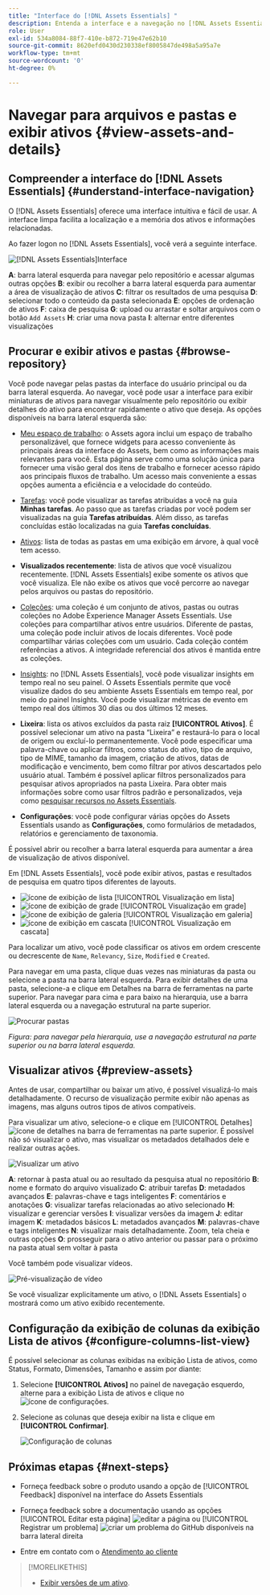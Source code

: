 ```yaml
---
title: "Interface do [!DNL Assets Essentials] "
description: Entenda a interface e a navegação no [!DNL Assets Essentials].
role: User
exl-id: 534a8084-88f7-410e-b872-719e47e62b10
source-git-commit: 8620efd0430d230338ef8005847de498a5a95a7e
workflow-type: tm+mt
source-wordcount: '0'
ht-degree: 0%

---
```


# Navegar para arquivos e pastas e exibir ativos {#view-assets-and-details}

<!-- TBD: Give screenshots of all views with many assets. Zoom out to showcase how the thumbnails/tiles flow on the UI in different views. -->

<!-- TBD: The options in left sidebar may change. Shared with me and Shared by me are missing for now. Update this section as UI is updated. -->

## Compreender a interface do [!DNL Assets Essentials] {#understand-interface-navigation}

O [!DNL Assets Essentials] oferece uma interface intuitiva e fácil de usar. A interface limpa facilita a localização e a memória dos ativos e informações relacionadas.

Ao fazer logon no [!DNL Assets Essentials], você verá a seguinte interface.

![[!DNL Assets Essentials]Interface](assets/essentials-interface.png)

**A**: barra lateral esquerda para navegar pelo repositório e acessar algumas outras opções **B**: exibir ou recolher a barra lateral esquerda para aumentar a área de visualização de ativos **C**: filtrar os resultados de uma pesquisa **D**: selecionar todo o conteúdo da pasta selecionada **E**: opções de ordenação de ativos **F**: caixa de pesquisa **G**: upload ou arrastar e soltar arquivos com o botão `Add Assets` **H**: criar uma nova pasta **I**: alternar entre diferentes visualizações

<!-- TBD: Need an embedded video here with narration. It has to be hosted on MPC to be embeddable. -->

## Procurar e exibir ativos e pastas {#browse-repository}

Você pode navegar pelas pastas da interface do usuário principal ou da barra lateral esquerda. Ao navegar, você pode usar a interface para exibir miniaturas de ativos para navegar visualmente pelo repositório ou exibir detalhes do ativo para encontrar rapidamente o ativo que deseja. As opções disponíveis na barra lateral esquerda são:

* [Meu espaço de trabalho](https://experienceleague.adobe.com/docs/experience-manager-assets-essentials/help/my-workspace.html?lang=pt-BR): o Assets agora inclui um espaço de trabalho personalizável, que fornece widgets para acesso conveniente às principais áreas da interface do Assets, bem como as informações mais relevantes para você. Esta página serve como uma solução única para fornecer uma visão geral dos itens de trabalho e fornecer acesso rápido aos principais fluxos de trabalho. Um acesso mais conveniente a essas opções aumenta a eficiência e a velocidade do conteúdo.
* [Tarefas](https://experienceleague.adobe.com/docs/experience-manager-assets-essentials/help/my-workspace.html?lang=pt-BR): você pode visualizar as tarefas atribuídas a você na guia **Minhas tarefas**. Ao passo que as tarefas criadas por você podem ser visualizadas na guia **Tarefas atribuídas**. Além disso, as tarefas concluídas estão localizadas na guia **Tarefas concluídas**.
* [Ativos](https://experienceleague.adobe.com/docs/experience-manager-assets-essentials/help/manage-organize.html?lang=pt-BR): lista de todas as pastas em uma exibição em árvore, à qual você tem acesso.
* **Visualizados recentemente**: lista de ativos que você visualizou recentemente. [!DNL Assets Essentials] exibe somente os ativos que você visualiza. Ele não exibe os ativos que você percorre ao navegar pelos arquivos ou pastas do repositório.
* [Coleções](https://experienceleague.adobe.com/docs/experience-manager-assets-essentials/help/manage-collections.html?lang=pt-BR): uma coleção é um conjunto de ativos, pastas ou outras coleções no Adobe Experience Manager Assets Essentials. Use coleções para compartilhar ativos entre usuários. Diferente de pastas, uma coleção pode incluir ativos de locais diferentes. Você pode compartilhar várias coleções com um usuário. Cada coleção contém referências a ativos. A integridade referencial dos ativos é mantida entre as coleções.

* [Insights](https://experienceleague.adobe.com/docs/experience-manager-assets-essentials/help/manage-reports.html?lang=pt-BR#view-live-statistics): no [!DNL Assets Essentials], você pode visualizar insights em tempo real no seu painel. O Assets Essentials permite que você visualize dados do seu ambiente Assets Essentials em tempo real, por meio do painel Insights. Você pode visualizar métricas de evento em tempo real dos últimos 30 dias ou dos últimos 12 meses.


* **Lixeira**: lista os ativos excluídos da pasta raiz **[!UICONTROL Ativos]**. É possível selecionar um ativo na pasta “Lixeira” e restaurá-lo para o local de origem ou excluí-lo permanentemente. Você pode especificar uma palavra-chave ou aplicar filtros, como status do ativo, tipo de arquivo, tipo de MIME, tamanho da imagem, criação de ativos, datas de modificação e vencimento, bem como filtrar por ativos descartados pelo usuário atual. Também é possível aplicar filtros personalizados para pesquisar ativos apropriados na pasta Lixeira. Para obter mais informações sobre como usar filtros padrão e personalizados, veja como [pesquisar recursos no Assets Essentials](search.md).

* **Configurações**: você pode configurar várias opções do Assets Essentials usando as **Configurações**, como formulários de metadados, relatórios e gerenciamento de taxonomia.

<!-- TBD: Not sure if we want to publish these right now. CC Libs are beta as per Greg.
* **Libraries**: Access to [!DNL Adobe Creative Cloud Team] (CCT) Libraries view. This view is visible only if the user is entitled to CCT Libraries.
-->

<!-- TBD: My Work Space shows task inbox and it is not visible on AEM Cloud Demos as of now. It is the source of truth server hence not documenting My Work Space option for now.
-->

É possível abrir ou recolher a barra lateral esquerda para aumentar a área de visualização de ativos disponível.

Em [!DNL Assets Essentials], você pode exibir ativos, pastas e resultados de pesquisa em quatro tipos diferentes de layouts.

* ![ícone de exibição de lista](assets/do-not-localize/list-view.png) [!UICONTROL Visualização em lista]
* ![ícone de exibição de grade](assets/do-not-localize/grid-view.png) [!UICONTROL Visualização em grade]
* ![ícone de exibição de galeria](assets/do-not-localize/gallery-view.png) [!UICONTROL Visualização em galeria]
* ![ícone de exibição em cascata](assets/do-not-localize/waterfall-view.png) [!UICONTROL Visualização em cascata]

Para localizar um ativo, você pode classificar os ativos em ordem crescente ou decrescente de `Name`, `Relevancy`, `Size`, `Modified` e `Created`.

Para navegar em uma pasta, clique duas vezes nas miniaturas da pasta ou selecione a pasta na barra lateral esquerda. Para exibir detalhes de uma pasta, selecione-a e clique em Detalhes na barra de ferramentas na parte superior. Para navegar para cima e para baixo na hierarquia, use a barra lateral esquerda ou a navegação estrutural na parte superior.

![Procurar pastas](assets/browsing-folders.png)

*Figura: para navegar pela hierarquia, use a navegação estrutural na parte superior ou na barra lateral esquerda.*

## Visualizar ativos {#preview-assets}

Antes de usar, compartilhar ou baixar um ativo, é possível visualizá-lo mais detalhadamente. O recurso de visualização permite exibir não apenas as imagens, mas alguns outros tipos de ativos compatíveis.

Para visualizar um ativo, selecione-o e clique em [!UICONTROL Detalhes] ![ícone de detalhes](assets/do-not-localize/edit-in-icon.png) na barra de ferramentas na parte superior. É possível não só visualizar o ativo, mas visualizar os metadados detalhados dele e realizar outras ações.

![Visualizar um ativo](assets/preview-asset-2.png)

**A**: retornar à pasta atual ou ao resultado da pesquisa atual no repositório **B**: nome e formato do arquivo visualizado **C**: atribuir tarefas **D**: metadados avançados **E**: palavras-chave e tags inteligentes **F**: comentários e anotações **G**: visualizar tarefas relacionadas ao ativo selecionado **H**: visualizar e gerenciar versões **I**: visualizar versões da imagem **J**: editar imagem **K**: metadados básicos **L**: metadados avançados **M**: palavras-chave e tags inteligentes **N**: visualizar mais detalhadamente. Zoom, tela cheia e outras opções **O**: prosseguir para o ativo anterior ou passar para o próximo na pasta atual sem voltar à pasta

Você também pode visualizar vídeos.

![Pré-visualização de vídeo](/help/using/assets/preview-video.png)

Se você visualizar explicitamente um ativo, o [!DNL Assets Essentials] o mostrará como um ativo exibido recentemente.

<!-- TBD: Describe the options.

Explicitly previewed assets are displayed as recently viewed assets. Give screenshot of this.
Other use cases after previewing.
-->

## Configuração da exibição de colunas da exibição Lista de ativos {#configure-columns-list-view}

É possível selecionar as colunas exibidas na exibição Lista de ativos, como Status, Formato, Dimensões, Tamanho e assim por diante:

1. Selecione **[!UICONTROL Ativos]** no painel de navegação esquerdo, alterne para a exibição Lista de ativos e clique no ![ícone de configurações](assets/settings-icon.svg).

1. Selecione as colunas que deseja exibir na lista e clique em **[!UICONTROL Confirmar]**.

   ![Configuração de colunas](/help/using/assets/configure-columns.png)

## Próximas etapas {#next-steps}

* Forneça feedback sobre o produto usando a opção de [!UICONTROL Feedback] disponível na interface do Assets Essentials

* Forneça feedback sobre a documentação usando as opções [!UICONTROL Editar esta página] ![editar a página](assets/do-not-localize/edit-page.png) ou [!UICONTROL Registrar um problema] ![criar um problema do GitHub](assets/do-not-localize/github-issue.png) disponíveis na barra lateral direita

* Entre em contato com o [Atendimento ao cliente](https://experienceleague.adobe.com/?support-solution=General&amp;lang=pt-BR#support)

>[!MORELIKETHIS]
>
>* [Exibir versões de um ativo](/help/using/manage-organize.md#view-versions).
